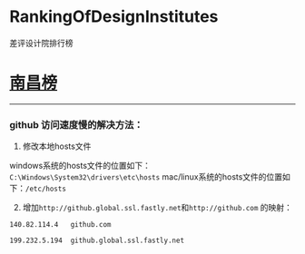 # RankingOfDesignInstitutes
差评设计院排行榜

# [南昌榜]( https://github.com/lidaori/RankingOfDesignInstitutes/blob/main/%E5%8D%97%E6%98%8C%E9%BB%91%E5%90%8D%E5%8D%95.md)

---
### github 访问速度慢的解决方法：
1. 修改本地hosts文件

windows系统的hosts文件的位置如下：`C:\Windows\System32\drivers\etc\hosts`
mac/linux系统的hosts文件的位置如下：`/etc/hosts`

2. 增加`http://github.global.ssl.fastly.net`和`http://github.com` 的映射：

`140.82.114.4	github.com`

`199.232.5.194	github.global.ssl.fastly.net`
